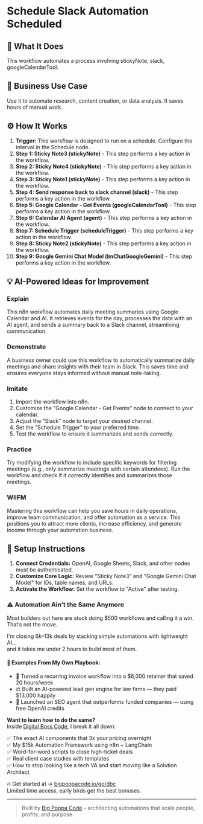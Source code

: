 # Schedule Slack Automation Scheduled

## 🚀 What It Does
This workflow automates a process involving stickyNote, slack, googleCalendarTool.

## 💼 Business Use Case
Use it to automate research, content creation, or data analysis. It saves hours of manual work.

## ⚙️ How It Works
1.  **Trigger:** This workflow is designed to run on a schedule. Configure the interval in the Schedule node.
2. **Step 1: Sticky Note3 (stickyNote)** - This step performs a key action in the workflow.
3. **Step 2: Sticky Note4 (stickyNote)** - This step performs a key action in the workflow.
4. **Step 3: Sticky Note1 (stickyNote)** - This step performs a key action in the workflow.
5. **Step 4: Send response back to slack channel (slack)** - This step performs a key action in the workflow.
6. **Step 5: Google Calendar - Get Events (googleCalendarTool)** - This step performs a key action in the workflow.
7. **Step 6: Calendar AI Agent (agent)** - This step performs a key action in the workflow.
8. **Step 7: Schedule Trigger (scheduleTrigger)** - This step performs a key action in the workflow.
9. **Step 8: Sticky Note2 (stickyNote)** - This step performs a key action in the workflow.
10. **Step 9: Google Gemini Chat Model (lmChatGoogleGemini)** - This step performs a key action in the workflow.

## 💡 AI-Powered Ideas for Improvement
### Explain
This n8n workflow automates daily meeting summaries using Google Calendar and AI. It retrieves events for the day, processes the data with an AI agent, and sends a summary back to a Slack channel, streamlining communication.

### Demonstrate
A business owner could use this workflow to automatically summarize daily meetings and share insights with their team in Slack. This saves time and ensures everyone stays informed without manual note-taking.

### Imitate
1. Import the workflow into n8n.
2. Customize the "Google Calendar - Get Events" node to connect to your calendar.
3. Adjust the "Slack" node to target your desired channel.
4. Set the "Schedule Trigger" to your preferred time.
5. Test the workflow to ensure it summarizes and sends correctly.

### Practice
Try modifying the workflow to include specific keywords for filtering meetings (e.g., only summarize meetings with certain attendees). Run the workflow and check if it correctly identifies and summarizes those meetings.

### WIIFM
Mastering this workflow can help you save hours in daily operations, improve team communication, and offer automation as a service. This positions you to attract more clients, increase efficiency, and generate income through your automation business.

## 🔧 Setup Instructions
1. **Connect Credentials:** OpenAI, Google Sheets, Slack, and other nodes must be authenticated.
2. **Customize Core Logic:** Review "Sticky Note3" and "Google Gemini Chat Model" for IDs, table names, and URLs.
3. **Activate the Workflow:** Set the workflow to "Active" after testing.

### ⚠️ Automation Ain’t the Same Anymore

Most builders out here are stuck doing $500 workflows and calling it a win.  
That’s not the move.  

I'm closing $6k–$13k deals by stacking simple automations with lightweight AI...  
and it takes me under 2 hours to build most of them.

#### 🧠 Examples From My Own Playbook:
- 🔁 Turned a recurring invoice workflow into a $6,000 retainer that saved 20 hours/week  
- ⚖️ Built an AI-powered lead gen engine for law firms — they paid $13,000 happily  
- 🚀 Launched an SEO agent that outperforms funded companies — using free OpenAI credits  

**Want to learn how to do the same?**  
Inside [Digital Boss Code](https://bigpoppacode.io/go/dbc), I break it all down:

✅ The exact AI components that 3x your pricing overnight  
✅ My $15k Automation Framework using n8n + LangChain  
✅ Word-for-word scripts to close high-ticket deals  
✅ Real client case studies with templates  
✅ How to stop looking like a tech VA and start moving like a Solution Architect  

🔥 Get started at → [bigpoppacode.io/go/dbc](https://bigpoppacode.io/go/dbc)  
Limited time access, early birds get the best bonuses.

---
> Built by [Big Poppa Code](https://bigpoppacode.io) – architecting automations that scale people, profits, and purpose.
